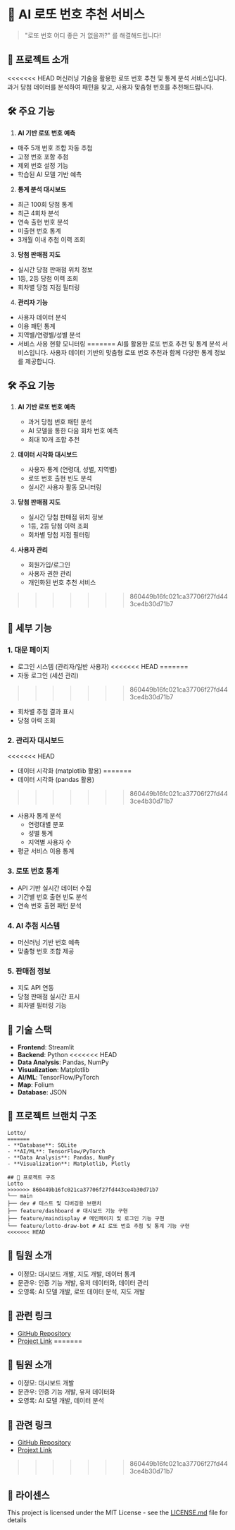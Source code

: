 # 🎱 AI 로또 번호 추천 서비스

> "로또 번호 어디 좋은 거 없을까?" 를 해결해드립니다!

## 📌 프로젝트 소개
<<<<<<< HEAD
머신러닝 기술을 활용한 로또 번호 추천 및 통계 분석 서비스입니다. 과거 당첨 데이터를 분석하여 패턴을 찾고, 사용자 맞춤형 번호를 추천해드립니다.

## 🛠 주요 기능
1. **AI 기반 로또 번호 예측**
- 매주 5개 번호 조합 자동 추첨
- 고정 번호 포함 추첨
- 제외 번호 설정 기능
- 학습된 AI 모델 기반 예측

2. **통계 분석 대시보드**
- 최근 100회 당첨 통계
- 최근 4회차 분석
- 연속 출현 번호 분석
- 미출현 번호 통계
- 3개월 이내 추첨 이력 조회

3. **당첨 판매점 지도**
- 실시간 당첨 판매점 위치 정보
- 1등, 2등 당첨 이력 조회
- 회차별 당첨 지점 필터링

4. **관리자 기능**
- 사용자 데이터 분석
- 이용 패턴 통계
- 지역별/연령별/성별 분석
- 서비스 사용 현황 모니터링
=======
AI를 활용한 로또 번호 추천 및 통계 분석 서비스입니다. 사용자 데이터 기반의 맞춤형 로또 번호 추천과 함께 다양한 통계 정보를 제공합니다.

## 🛠 주요 기능
1. **AI 기반 로또 번호 예측**
   - 과거 당첨 번호 패턴 분석
   - AI 모델을 통한 다음 회차 번호 예측
   - 최대 10개 조합 추천

2. **데이터 시각화 대시보드**
   - 사용자 통계 (연령대, 성별, 지역별)
   - 로또 번호 출현 빈도 분석
   - 실시간 사용자 활동 모니터링

3. **당첨 판매점 지도**
   - 실시간 당첨 판매점 위치 정보
   - 1등, 2등 당첨 이력 조회
   - 회차별 당첨 지점 필터링

4. **사용자 관리**
   - 회원가입/로그인
   - 사용자 권한 관리
   - 개인화된 번호 추천 서비스
>>>>>>> 860449b16fc021ca37706f27fd443ce4b30d71b7

## 🎯 세부 기능

### 1. 대문 페이지
- 로그인 시스템 (관리자/일반 사용자)
<<<<<<< HEAD
=======
- 자동 로그인 (세션 관리)
>>>>>>> 860449b16fc021ca37706f27fd443ce4b30d71b7
- 회차별 추첨 결과 표시
- 당첨 이력 조회

### 2. 관리자 대시보드
<<<<<<< HEAD
- 데이터 시각화 (matplotlib 활용)
=======
- 데이터 시각화 (pandas 활용)
>>>>>>> 860449b16fc021ca37706f27fd443ce4b30d71b7
- 사용자 통계 분석
  - 연령대별 분포
  - 성별 통계
  - 지역별 사용자 수
- 평균 서비스 이용 통계

### 3. 로또 번호 통계
- API 기반 실시간 데이터 수집
- 기간별 번호 출현 빈도 분석
- 연속 번호 출현 패턴 분석

### 4. AI 추첨 시스템
- 머신러닝 기반 번호 예측
- 맞춤형 번호 조합 제공

### 5. 판매점 정보
- 지도 API 연동
- 당첨 판매점 실시간 표시
- 회차별 필터링 기능

## 🔧 기술 스택
- **Frontend**: Streamlit
- **Backend**: Python
<<<<<<< HEAD
- **Data Analysis**: Pandas, NumPy
- **Visualization**: Matplotlib
- **AI/ML**: TensorFlow/PyTorch
- **Map**: Folium
- **Database**: JSON

## 📁 프로젝트 브랜치 구조
```
Lotto/
=======
- **Database**: SQLite
- **AI/ML**: TensorFlow/PyTorch
- **Data Analysis**: Pandas, NumPy
- **Visualization**: Matplotlib, Plotly

## 📁 프로젝트 구조
Lotto
>>>>>>> 860449b16fc021ca37706f27fd443ce4b30d71b7
└── main
├── dev # 테스트 및 디버깅용 브랜치
├── feature/dashboard # 대시보드 기능 구현
├── feature/maindisplay # 메인페이지 및 로그인 기능 구현
└── feature/lotto-draw-bot # AI 로또 번호 추첨 및 통계 기능 구현
<<<<<<< HEAD
```

## 👥 팀원 소개
- 이정모: 대시보드 개발, 지도 개발, 데이터 통계
- 문관우: 인증 기능 개발, 유저 데이터화, 데이터 관리
- 오영록: AI 모델 개발, 로또 데이터 분석, 지도 개발

## 🔗 관련 링크
- [GitHub Repository](https://github.com/2zm00/Lotto)
- [Project Link](https://lottoai.streamlit.app/)
=======


## 👥 팀원 소개
- 이정모: 대시보드 개발
- 문관우: 인증 기능 개발, 유저 데이터화
- 오영록: AI 모델 개발, 데이터 분석

## 🔗 관련 링크
- [GitHub Repository](https://github.com/2zm00/Lotto)
- [Projext Link](https://nryotoxmeyrvjplwba3ohf.streamlit.app/)
>>>>>>> 860449b16fc021ca37706f27fd443ce4b30d71b7


## 📝 라이센스
This project is licensed under the MIT License - see the [LICENSE.md](LICENSE.md) file for details
